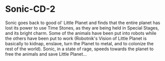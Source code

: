 # Sonic-CD-2
Sonic goes back to good ol' Little Planet and finds that the entire planet has lost its power to use Time Stones, as they are being held in Special Stages, and its bright charm. Some of the animals have been put into robots while the others have been put to work (Robotnik's Vision of Little Planet is basically to kidnap, enslave, turn the Planet to metal, and to colonize the rest of the world). Sonic, in a state of rage, speeds towards the planet to free the animals and save Little Planet...
